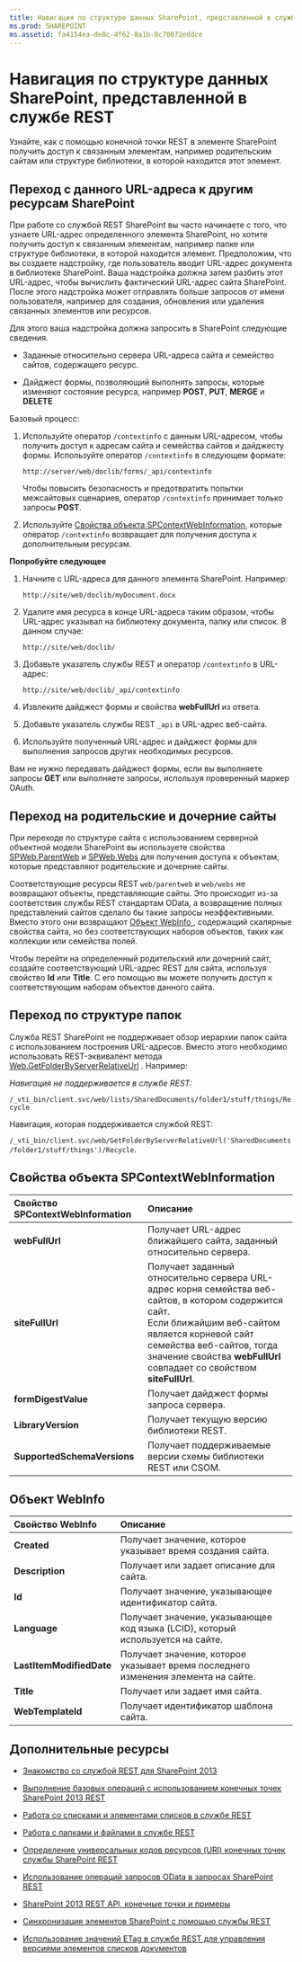 ```yaml
---
title: Навигация по структуре данных SharePoint, представленной в службе REST
ms.prod: SHAREPOINT
ms.assetid: fa4154ea-de8c-4f62-8a1b-8c70072eddce
---
```



# Навигация по структуре данных SharePoint, представленной в службе REST
Узнайте, как с помощью конечной точки REST в элементе SharePoint получить доступ к связанным элементам, например родительским сайтам или структуре библиотеки, в которой находится этот элемент. 
## Переход с данного URL-адреса к другим ресурсам SharePoint

При работе со службой REST SharePoint вы часто начинаете с того, что узнаете URL-адрес определенного элемента SharePoint, но хотите получить доступ к связанным элементам, например папке или структуре библиотеки, в которой находится элемент. Предположим, что вы создаете надстройку, где пользователь вводит URL-адрес документа в библиотеке SharePoint. Ваша надстройка должна затем разбить этот URL-адрес, чтобы вычислить фактический URL-адрес сайта SharePoint. После этого надстройка может отправлять больше запросов от имени пользователя, например для создания, обновления или удаления связанных элементов или ресурсов. 



Для этого ваша надстройка должна запросить в SharePoint следующие сведения.




- Заданные относительно сервера URL-адреса сайта и семейство сайтов, содержащего ресурс.


- Дайджест формы, позволяющий выполнять запросы, которые изменяют состояние ресурса, например **POST**, **PUT**, **MERGE** и **DELETE**


Базовый процесс:




1. Используйте оператор  `/contextinfo` с данным URL-адресом, чтобы получить доступ к адресам сайта и семейства сайтов и дайджесту формы. Используйте оператор `/contextinfo` в следующем формате:

     `http://server/web/doclib/forms/_api/contextinfo`

    Чтобы повысить безопасность и предотвратить попытки межсайтовых сценариев, оператор  `/contextinfo` принимает только запросы **POST**.


2. Используйте  [Свойства объекта SPContextWebInformation](#bk_props), которые оператор  `/contextinfo` возвращает для получения доступа к дополнительным ресурсам.


 **Попробуйте следующее**




1. Начните с URL-адреса для данного элемента SharePoint. Например:

     `http://site/web/doclib/myDocument.docx`


2. Удалите имя ресурса в конце URL-адреса таким образом, чтобы URL-адрес указывал на библиотеку документа, папку или список. В данном случае:

     `http://site/web/doclib/`


3. Добавьте указатель службы REST и оператор  `/contextinfo` в URL-адрес:

     `http://site/web/doclib/_api/contextinfo`


4. Извлеките дайджест формы и свойства **webFullUrl** из ответа.


5. Добавьте указатель службы REST  `_api` в URL-адрес веб-сайта.


6. Используйте полученный URL-адрес и дайджест формы для выполнения запросов других необходимых ресурсов.


Вам не нужно передавать дайджест формы, если вы выполняете запросы **GET** или выполняете запросы, используя проверенный маркер OAuth.




## Переход на родительские и дочерние сайты
<a name="bk_sites"> </a>

При переходе по структуре сайта с использованием серверной объектной модели SharePoint вы используете свойства  [SPWeb.ParentWeb](https://msdn.microsoft.com/library/Microsoft.SharePoint.SPWeb.ParentWeb.aspx) и [SPWeb.Webs](https://msdn.microsoft.com/library/Microsoft.SharePoint.SPWeb.Webs.aspx) для получения доступа к объектам, которые представляют родительские и дочерние сайты.



Соответствующие ресурсы REST  `web/parentweb` и `web/webs` не возвращают объекты, представляющие сайты. Это происходит из-за соответствия службы REST стандартам OData, а возвращение полных представлений сайтов сделало бы такие запросы неэффективными. Вместо этого они возвращают [Объект WebInfo ](#bk_webinfo), содержащий скалярные свойства сайта, но без соответствующих наборов объектов, таких как коллекции или семейства полей.



Чтобы перейти на определенный родительский или дочерний сайт, создайте соответствующий URL-адрес REST для сайта, используя свойство **Id** или **Title**. С его помощью вы можете получить доступ к соответствующим наборам объектов данного сайта.




## Переход по структуре папок
<a name="bk_folders"> </a>

Служба REST SharePoint не поддерживает обзор иерархии папок сайта с использованием построения URL-адресов. Вместо этого необходимо использовать REST-эквивалент метода  [Web.GetFolderByServerRelativeUrl](https://msdn.microsoft.com/library/Microsoft.SharePoint.Client.Web.GetFolderByServerRelativeUrl.aspx) . Например:



 *Навигация не поддерживается в службе REST:* 



 `/_vti_bin/client.svc/web/lists/SharedDocuments/folder1/stuff/things/Recycle`



Навигация, которая поддерживается службой REST: 



 `/_vti_bin/client.svc/web/GetFolderByServerRelativeUrl('SharedDocuments/folder1/stuff/things')/Recycle`.




## Свойства объекта SPContextWebInformation
<a name="bk_props"> </a>



|**Свойство SPContextWebInformation**|**Описание**|
|:-----|:-----|
|**webFullUrl** <br/> |Получает URL-адрес ближайшего сайта, заданный относительно сервера.  <br/> |
|**siteFullUrl** <br/> |Получает заданный относительно сервера URL-адрес корня семейства веб-сайтов, в котором содержится сайт.  <br/> Если ближайшим веб-сайтом является корневой сайт семейства веб-сайтов, тогда значение свойства **webFullUrl** совпадает со свойством **siteFullUrl**.  <br/> |
|**formDigestValue** <br/> |Получает дайджест формы запроса сервера.  <br/> |
|**LibraryVersion** <br/> |Получает текущую версию библиотеки REST.  <br/> |
|**SupportedSchemaVersions** <br/> |Получает поддерживаемые версии схемы библиотеки REST или CSOM.  <br/> |
 

## Объект WebInfo
<a name="bk_webinfo"> </a>



|**Свойство WebInfo**|**Описание**|
|:-----|:-----|
|**Created** <br/> |Получает значение, которое указывает время создания сайта.  <br/> |
|**Description** <br/> |Получает или задает описание для сайта.  <br/> |
|**Id** <br/> |Получает значение, указывающее идентификатор сайта.  <br/> |
|**Language** <br/> |Получает значение, указывающее код языка (LCID), который используется на сайте.  <br/> |
|**LastItemModifiedDate** <br/> |Получает значение, которое указывает время последнего изменения элемента на сайте.  <br/> |
|**Title** <br/> |Получает или задает имя сайта.  <br/> |
|**WebTemplateId** <br/> |Получает идентификатор шаблона сайта.  <br/> |
 

## Дополнительные ресурсы
<a name="bk_addresources"> </a>


-  [Знакомство со службой REST для SharePoint 2013](get-to-know-the-sharepoint-2013-rest-service.md)


-  [Выполнение базовых операций с использованием конечных точек SharePoint 2013 REST](complete-basic-operations-using-sharepoint-2013-rest-endpoints.md)


-  [Работа со списками и элементами списков в службе REST](working-with-lists-and-list-items-with-rest.md)


-  [Работа с папками и файлами в службе REST](working-with-folders-and-files-with-rest.md)


-  [Определение универсальных кодов ресурсов (URI) конечных точек службы SharePoint REST](determine-sharepoint-rest-service-endpoint-uris.md)


-  [Использование операций запросов OData в запросах SharePoint REST](use-odata-query-operations-in-sharepoint-rest-requests.md)


-  [SharePoint 2013 REST API, конечные точки и примеры](02128c70-9d27-4388-9374-a11bce68fdb8.md)


-  [Синхронизация элементов SharePoint с помощью службы REST](synchronize-sharepoint-items-using-the-rest-service.md)


-  [Использование значений ETag в службе REST для управления версиями элементов списков документов](5f7e0579-46b7-44ab-b3b4-cdbc622dcd98.md)







